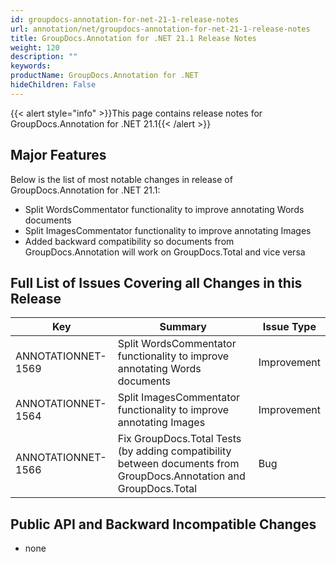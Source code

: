 ```yaml
---
id: groupdocs-annotation-for-net-21-1-release-notes
url: annotation/net/groupdocs-annotation-for-net-21-1-release-notes
title: GroupDocs.Annotation for .NET 21.1 Release Notes
weight: 120
description: ""
keywords: 
productName: GroupDocs.Annotation for .NET
hideChildren: False
---
```

{{< alert style="info" >}}This page contains release notes for GroupDocs.Annotation for .NET 21.1{{< /alert >}}

## Major Features

Below is the list of most notable changes in release of GroupDocs.Annotation for .NET 21.1:
*   Split WordsCommentator functionality to improve annotating Words documents
*   Split ImagesCommentator functionality to improve annotating Images
*   Added backward compatibility so documents from GroupDocs.Annotation will work on GroupDocs.Total and vice versa

## Full List of Issues Covering all Changes in this Release

| Key | Summary | Issue Type |
| --- | --- | --- |
| ANNOTATIONNET-1569 | Split WordsCommentator functionality to improve annotating Words documents | Improvement |
| ANNOTATIONNET-1564 | Split ImagesCommentator functionality to improve annotating Images | Improvement |
| ANNOTATIONNET-1566 | Fix GroupDocs.Total Tests (by adding compatibility between documents from GroupDocs.Annotation and GroupDocs.Total | Bug |

## Public API and Backward Incompatible Changes
*   none
